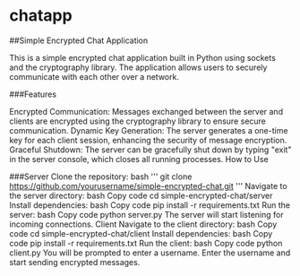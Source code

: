 # chatapp

##Simple Encrypted Chat Application

This is a simple encrypted chat application built in Python using sockets and the cryptography library. The application allows users to securely communicate with each other over a network.

###Features

Encrypted Communication: Messages exchanged between the server and clients are encrypted using the cryptography library to ensure secure communication.
Dynamic Key Generation: The server generates a one-time key for each client session, enhancing the security of message encryption.
Graceful Shutdown: The server can be gracefully shut down by typing "exit" in the server console, which closes all running processes.
How to Use

###Server
Clone the repository:
bash
'''
git clone https://github.com/yourusername/simple-encrypted-chat.git
'''
Navigate to the server directory:
bash
Copy code
cd simple-encrypted-chat/server
Install dependencies:
bash
Copy code
pip install -r requirements.txt
Run the server:
bash
Copy code
python server.py
The server will start listening for incoming connections.
Client
Navigate to the client directory:
bash
Copy code
cd simple-encrypted-chat/client
Install dependencies:
bash
Copy code
pip install -r requirements.txt
Run the client:
bash
Copy code
python client.py
You will be prompted to enter a username.
Enter the username and start sending encrypted messages.
